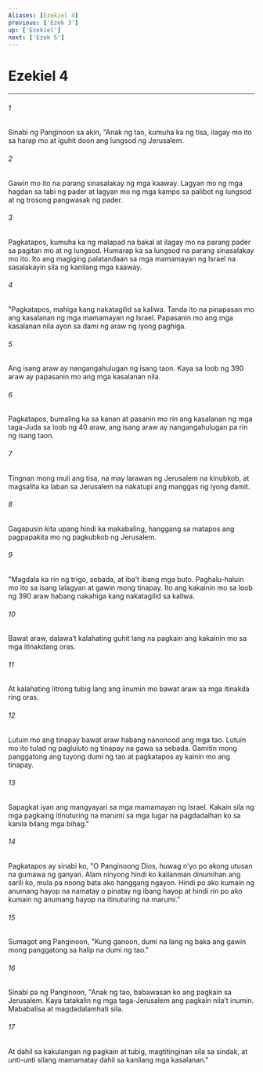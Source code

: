 ```yaml
---
Aliases: [Ezekiel 4]
previous: ['Ezek 3']
up: ['Ezekiel']
next: ['Ezek 5']
---
```

# Ezekiel 4

***






















###### 1 










Sinabi ng Panginoon sa akin, "Anak ng tao, kumuha ka ng tisa, ilagay mo ito sa harap mo at iguhit doon ang lungsod ng Jerusalem. 





















###### 2 










Gawin mo ito na parang sinasalakay ng mga kaaway. Lagyan mo ng mga hagdan sa tabi ng pader at lagyan mo ng mga kampo sa palibot ng lungsod at ng trosong pangwasak ng pader. 





















###### 3 










Pagkatapos, kumuha ka ng malapad na bakal at ilagay mo na parang pader sa pagitan mo at ng lungsod. Humarap ka sa lungsod na parang sinasalakay mo ito. Ito ang magiging palatandaan sa mga mamamayan ng Israel na sasalakayin sila ng kanilang mga kaaway. 





















###### 4 










"Pagkatapos, mahiga kang nakatagilid sa kaliwa. Tanda ito na pinapasan mo ang kasalanan ng mga mamamayan ng Israel. Papasanin mo ang mga kasalanan nila ayon sa dami ng araw ng iyong paghiga. 





















###### 5 










Ang isang araw ay nangangahulugan ng isang taon. Kaya sa loob ng 390 araw ay papasanin mo ang mga kasalanan nila. 





















###### 6 










Pagkatapos, bumaling ka sa kanan at pasanin mo rin ang kasalanan ng mga taga-Juda sa loob ng 40 araw, ang isang araw ay nangangahulugan pa rin ng isang taon. 





















###### 7 










Tingnan mong muli ang tisa, na may larawan ng Jerusalem na kinubkob, at magsalita ka laban sa Jerusalem na nakatupi ang manggas ng iyong damit. 





















###### 8 










Gagapusin kita upang hindi ka makabaling, hanggang sa matapos ang pagpapakita mo ng pagkubkob ng Jerusalem. 





















###### 9 










"Magdala ka rin ng trigo, sebada, at ibaʼt ibang mga buto. Paghalu-haluin mo ito sa isang lalagyan at gawin mong tinapay. Ito ang kakainin mo sa loob ng 390 araw habang nakahiga kang nakatagilid sa kaliwa. 





















###### 10 










Bawat araw, dalawaʼt kalahating guhit lang na pagkain ang kakainin mo sa mga itinakdang oras. 





















###### 11 










At kalahating litrong tubig lang ang iinumin mo bawat araw sa mga itinakda ring oras. 





















###### 12 










Lutuin mo ang tinapay bawat araw habang nanonood ang mga tao. Lutuin mo ito tulad ng pagluluto ng tinapay na gawa sa sebada. Gamitin mong panggatong ang tuyong dumi ng tao at pagkatapos ay kainin mo ang tinapay. 





















###### 13 










Sapagkat iyan ang mangyayari sa mga mamamayan ng Israel. Kakain sila ng mga pagkaing itinuturing na marumi sa mga lugar na pagdadalhan ko sa kanila bilang mga bihag." 





















###### 14 










Pagkatapos ay sinabi ko, "O Panginoong Dios, huwag nʼyo po akong utusan na gumawa ng ganyan. Alam ninyong hindi ko kailanman dinumihan ang sarili ko, mula pa noong bata ako hanggang ngayon. Hindi po ako kumain ng anumang hayop na namatay o pinatay ng ibang hayop at hindi rin po ako kumain ng anumang hayop na itinuturing na marumi." 





















###### 15 










Sumagot ang Panginoon, "Kung ganoon, dumi na lang ng baka ang gawin mong panggatong sa halip na dumi ng tao." 





















###### 16 










Sinabi pa ng Panginoon, "Anak ng tao, babawasan ko ang pagkain sa Jerusalem. Kaya tatakalin ng mga taga-Jerusalem ang pagkain nilaʼt inumin. Mababalisa at magdadalamhati sila. 





















###### 17 










At dahil sa kakulangan ng pagkain at tubig, magtitinginan sila sa sindak, at unti-unti silang mamamatay dahil sa kanilang mga kasalanan."
